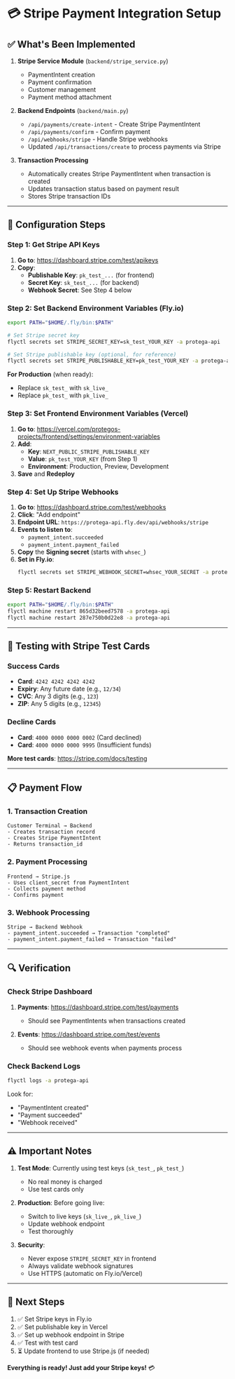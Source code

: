 # 💳 Stripe Payment Integration Setup

## ✅ What's Been Implemented

1. **Stripe Service Module** (`backend/stripe_service.py`)
   - PaymentIntent creation
   - Payment confirmation
   - Customer management
   - Payment method attachment

2. **Backend Endpoints** (`backend/main.py`)
   - `/api/payments/create-intent` - Create Stripe PaymentIntent
   - `/api/payments/confirm` - Confirm payment
   - `/api/webhooks/stripe` - Handle Stripe webhooks
   - Updated `/api/transactions/create` to process payments via Stripe

3. **Transaction Processing**
   - Automatically creates Stripe PaymentIntent when transaction is created
   - Updates transaction status based on payment result
   - Stores Stripe transaction IDs

---

## 🔧 Configuration Steps

### Step 1: Get Stripe API Keys

1. **Go to**: https://dashboard.stripe.com/test/apikeys
2. **Copy**:
   - **Publishable Key**: `pk_test_...` (for frontend)
   - **Secret Key**: `sk_test_...` (for backend)
   - **Webhook Secret**: See Step 4 below

### Step 2: Set Backend Environment Variables (Fly.io)

```bash
export PATH="$HOME/.fly/bin:$PATH"

# Set Stripe secret key
flyctl secrets set STRIPE_SECRET_KEY=sk_test_YOUR_KEY -a protega-api

# Set Stripe publishable key (optional, for reference)
flyctl secrets set STRIPE_PUBLISHABLE_KEY=pk_test_YOUR_KEY -a protega-api
```

**For Production** (when ready):
- Replace `sk_test_` with `sk_live_`
- Replace `pk_test_` with `pk_live_`

### Step 3: Set Frontend Environment Variables (Vercel)

1. **Go to**: https://vercel.com/protegos-projects/frontend/settings/environment-variables
2. **Add**:
   - **Key**: `NEXT_PUBLIC_STRIPE_PUBLISHABLE_KEY`
   - **Value**: `pk_test_YOUR_KEY` (from Step 1)
   - **Environment**: Production, Preview, Development
3. **Save** and **Redeploy**

### Step 4: Set Up Stripe Webhooks

1. **Go to**: https://dashboard.stripe.com/test/webhooks
2. **Click**: "Add endpoint"
3. **Endpoint URL**: `https://protega-api.fly.dev/api/webhooks/stripe`
4. **Events to listen to**:
   - `payment_intent.succeeded`
   - `payment_intent.payment_failed`
5. **Copy** the **Signing secret** (starts with `whsec_`)
6. **Set in Fly.io**:
   ```bash
   flyctl secrets set STRIPE_WEBHOOK_SECRET=whsec_YOUR_SECRET -a protega-api
   ```

### Step 5: Restart Backend

```bash
export PATH="$HOME/.fly/bin:$PATH"
flyctl machine restart 865d32beed7578 -a protega-api
flyctl machine restart 287e750b0d22e8 -a protega-api
```

---

## 🧪 Testing with Stripe Test Cards

### Success Cards
- **Card**: `4242 4242 4242 4242`
- **Expiry**: Any future date (e.g., `12/34`)
- **CVC**: Any 3 digits (e.g., `123`)
- **ZIP**: Any 5 digits (e.g., `12345`)

### Decline Cards
- **Card**: `4000 0000 0000 0002` (Card declined)
- **Card**: `4000 0000 0000 9995` (Insufficient funds)

**More test cards**: https://stripe.com/docs/testing

---

## 📋 Payment Flow

### 1. Transaction Creation
```
Customer Terminal → Backend
- Creates transaction record
- Creates Stripe PaymentIntent
- Returns transaction_id
```

### 2. Payment Processing
```
Frontend → Stripe.js
- Uses client_secret from PaymentIntent
- Collects payment method
- Confirms payment
```

### 3. Webhook Processing
```
Stripe → Backend Webhook
- payment_intent.succeeded → Transaction "completed"
- payment_intent.payment_failed → Transaction "failed"
```

---

## 🔍 Verification

### Check Stripe Dashboard
1. **Payments**: https://dashboard.stripe.com/test/payments
   - Should see PaymentIntents when transactions created
   
2. **Events**: https://dashboard.stripe.com/test/events
   - Should see webhook events when payments process

### Check Backend Logs
```bash
flyctl logs -a protega-api
```
Look for:
- "PaymentIntent created"
- "Payment succeeded"
- "Webhook received"

---

## ⚠️ Important Notes

1. **Test Mode**: Currently using test keys (`sk_test_`, `pk_test_`)
   - No real money is charged
   - Use test cards only

2. **Production**: Before going live:
   - Switch to live keys (`sk_live_`, `pk_live_`)
   - Update webhook endpoint
   - Test thoroughly

3. **Security**:
   - Never expose `STRIPE_SECRET_KEY` in frontend
   - Always validate webhook signatures
   - Use HTTPS (automatic on Fly.io/Vercel)

---

## 🚀 Next Steps

1. ✅ Set Stripe keys in Fly.io
2. ✅ Set publishable key in Vercel
3. ✅ Set up webhook endpoint in Stripe
4. ✅ Test with test card
5. ⏳ Update frontend to use Stripe.js (if needed)

**Everything is ready! Just add your Stripe keys!** 💳



